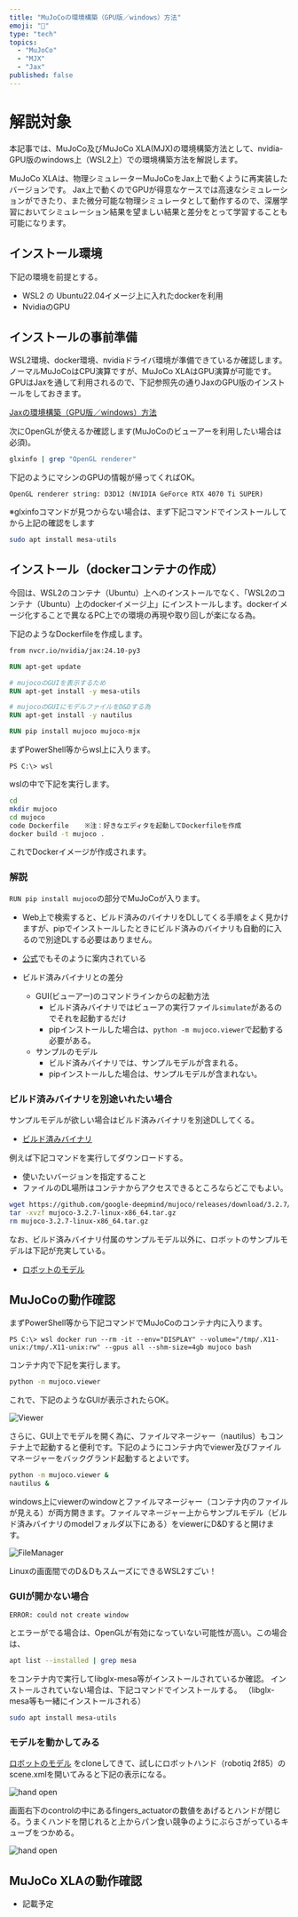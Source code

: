 ```yaml
---
title: "MuJoCoの環境構築（GPU版／windows）方法"
emoji: "📘"
type: "tech"
topics:
  - "MuJoCo"
  - "MJX"
  - "Jax"
published: false
---
```


# 解説対象

本記事では、MuJoCo及びMuJoCo XLA(MJX)の環境構築方法として、nvidia-GPU版のwindows上（WSL2上）での環境構築方法を解説します。

MuJoCo XLAは、物理シミュレーターMuJoCoをJax上で動くように再実装したバージョンです。
Jax上で動くのでGPUが得意なケースでは高速なシミュレーションができたり、また微分可能な物理シミュレータとして動作するので、深層学習においてシミュレーション結果を望ましい結果と差分をとって学習することも可能になります。

## インストール環境
下記の環境を前提とする。

- WSL2 の Ubuntu22.04イメージ上に入れたdockerを利用
- NvidiaのGPU

## インストールの事前準備

WSL2環境、docker環境、nvidiaドライバ環境が準備できているか確認します。
ノーマルMuJoCoはCPU演算ですが、MuJoCo XLAはGPU演算が可能です。
GPUはJaxを通して利用されるので、下記参照先の通りJaxのGPU版のインストールをしておきます。

[Jaxの環境構築（GPU版／windows）方法](install_jax_gpu.md)

次にOpenGLが使えるか確認します(MuJoCoのビューアーを利用したい場合は必須)。

```sh
glxinfo | grep "OpenGL renderer"
```

下記のようにマシンのGPUの情報が帰ってくればOK。
```
OpenGL renderer string: D3D12 (NVIDIA GeForce RTX 4070 Ti SUPER)
```

※glxinfoコマンドが見つからない場合は、まず下記コマンドでインストールしてから上記の確認をします
```sh
sudo apt install mesa-utils
```

## インストール（dockerコンテナの作成）

今回は、WSL2のコンテナ（Ubuntu）上へのインストールでなく、「WSL2のコンテナ（Ubuntu）上のdockerイメージ上」にインストールします。dockerイメージ化することで異なるPC上での環境の再現や取り回しが楽になる為。

下記のようなDockerfileを作成します。

```dockerfile
from nvcr.io/nvidia/jax:24.10-py3

RUN apt-get update

# mujocoのGUIを表示するため
RUN apt-get install -y mesa-utils 

# mujocoのGUIにモデルファイルをD&Dする為
RUN apt-get install -y nautilus

RUN pip install mujoco mujoco-mjx
```

まずPowerShell等からwsl上に入ります。
```pwsh
PS C:\> wsl 
```

wslの中で下記を実行します。
```bash
cd
mkdir mujoco
cd mujoco
code Dockerfile    ※注：好きなエディタを起動してDockerfileを作成
docker build -t mujoco .
```
これでDockerイメージが作成されます。

### 解説
`RUN pip install mujoco`の部分でMuJoCoが入ります。

- Web上で検索すると、ビルド済みのバイナリをDLしてくる手順をよく見かけますが、pipでインストールしたときにビルド済みのバイナリも自動的に入るので別途DLする必要はありません。
- [公式](https://mujoco.readthedocs.io/en/latest/python.html)でもそのように案内されている


- ビルド済みバイナリとの差分
  - GUI(ビューアー)のコマンドラインからの起動方法
    - ビルド済みバイナリではビューアの実行ファイル`simulate`があるのでそれを起動するだけ
    - pipインストールした場合は、`python -m mujoco.viewer`で起動する必要がある。
  - サンプルのモデル
    - ビルド済みバイナリでは、サンプルモデルが含まれる。
    - pipインストールした場合は、サンプルモデルが含まれない。

### ビルド済みバイナリを別途いれたい場合

サンプルモデルが欲しい場合はビルド済みバイナリを別途DLしてくる。

- [ビルド済みバイナリ](https://github.com/google-deepmind/mujoco/releases)

例えば下記コマンドを実行してダウンロードする。
- 使いたいバージョンを指定すること
- ファイルのDL場所はコンテナからアクセスできるところならどこでもよい。

```bash
wget https://github.com/google-deepmind/mujoco/releases/download/3.2.7/mujoco-3.2.7-linux-x86_64.tar.gz
tar -xvzf mujoco-3.2.7-linux-x86_64.tar.gz
rm mujoco-3.2.7-linux-x86_64.tar.gz
```

なお、ビルド済みバイナリ付属のサンプルモデル以外に、ロボットのサンプルモデルは下記が充実している。
- [ロボットのモデル](https://github.com/google-deepmind/mujoco_menagerie)

## MuJoCoの動作確認

まずPowerShell等から下記コマンドでMuJoCoのコンテナ内に入ります。
```pwsh
PS C:\> wsl docker run --rm -it --env="DISPLAY" --volume="/tmp/.X11-unix:/tmp/.X11-unix:rw" --gpus all --shm-size=4gb mujoco bash
```

コンテナ内で下記を実行します。
```bash
python -m mujoco.viewer
```

これで、下記のようなGUIが表示されたらOK。

![Viewer](https://github.com/uedake/zenn/blob/main/articles/mujoco_img/viewer.jpg?raw=true)

さらに、GUI上でモデルを開く為に、ファイルマネージャー（nautilus）もコンテナ上で起動すると便利です。下記のようにコンテナ内でviewer及びファイルマネージャーをバックグランド起動するとよいです。
```bash
python -m mujoco.viewer &
nautilus &
```

windows上にviewerのwindowとファイルマネージャー（コンテナ内のファイルが見える）が両方開きます。ファイルマネージャー上からサンプルモデル（ビルド済みバイナリのmodelフォルダ以下にある）をviewerにD&Dすると開けます。

![FileManager](https://github.com/uedake/zenn/blob/main/articles/mujoco_img/viewer_with_filemanager.jpg?raw=true)

Linuxの画面間でのD＆DもスムーズにできるWSL2すごい！

### GUIが開かない場合
```
ERROR: could not create window
```
とエラーがでる場合は、OpenGLが有効になっていない可能性が高い。この場合は、

```sh
apt list --installed | grep mesa
```
をコンテナ内で実行してlibglx-mesa等がインストールされているか確認。
インストールされていない場合は、下記コマンドでインストールする。
（libglx-mesa等も一緒にインストールされる）
```sh
sudo apt install mesa-utils
```

### モデルを動かしてみる

[ロボットのモデル](https://github.com/google-deepmind/mujoco_menagerie)
をcloneしてきて、試しにロボットハンド（robotiq 2f85）のscene.xmlを開いてみると下記の表示になる。

![hand open](https://github.com/uedake/zenn/blob/main/articles/mujoco_img/hand_open.jpg?raw=true)

画面右下のcontrolの中にあるfingers_actuatorの数値をあげるとハンドが閉じる。うまくハンドを閉じれると上からパン食い競争のようにぶらさがっているキューブをつかめる。

![hand open](https://github.com/uedake/zenn/blob/main/articles/mujoco_img/hand_close.jpg?raw=true)


## MuJoCo XLAの動作確認

- 記載予定